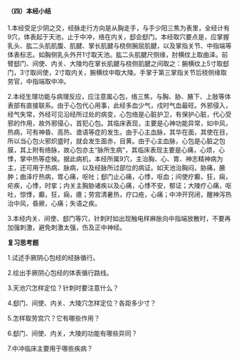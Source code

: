 #### （四）本经小结

1.本经受足少阴之交，经脉走行方向是从胸走手，与手少阳三焦为表里，全经计有9穴，体表起于天池，止于中冲，络在内关，郄会郄门。本经取穴要点是，应掌握乳头、肱二头肌肌腹、肌腱、掌长肌腱与桡侧腕屈肌腱，以及掌指关节、中指端等体表标志。如胸侧乳头外开1寸取天池。肱二头肌腱尺侧缘，肘横纹上取曲泽。前臂郄门、间使、内关、大陵均在掌长肌腱与桡侧肌腱之间取之：腕横纹上5寸取郄门，3寸取间使，2寸取内关，腕横纹中取大陵。手掌于第三掌指关节后桡侧缘取劳官，中指端取中冲。

2.本经生理功能与病理反应，应注意属心包，络三焦，与胸、胁、腋下、上肢等体表部有直接联系。由于心包代心用事，此经多血少气，戍时气血最旺。外邪侵入，经气失常，外经可见沿经所过处的病变，心包络是心脏护卫，有保护心脏，代心受邪的作用，故外邪侵心，首犯心包。其临床表现，主要是心神功能异常，如中风，热病，可有神昏、高热、谵语等症的发生。由于心主血脉，其华在面，其使在目，所以当心包火邪炽盛时，就会发生面赤，目黄。由于心主血脉，心包是心脏之包膜，其上附有络脉，故心包亦主“脉所生病"，其临床表现主要是心痛，心烦，心悸，掌中热等症候。据此病机，本经所属9穴，主治胸、心、胃、神志精神病为主，还可用于热病、脉病，以及经脉所过部位的病证。如天池治胸闷，胁痛，腋肿；曲泽疗热病，胃心痛，呕吐；郄门止心痛，心悸，呕血；间使疗癫，狂，痫，疟疾，心悸，时挛；内关主胸胁诸疾以及心痛，心悸不安，郁证；大陵疗心痛，呕吐，惊悸，癫，狂，痫，癔；劳宫清暑热，疗口疮，心痛；中冲开窍闭，醒神泻热治中风，昏厥，心痛；失语之疾。

3.本经内关、间使、郄门等穴，针刺时如出现触电样麻胀向中指端放散时，不要再加强刺激，避免刺激太强，伤及正中神经。

**复习思考题**

1.试述手厥阴心包经的经脉循行。

2.绘出手厥阴心包经的体表循行路线。

3.天池穴怎样定位？针刺时要注意什么？

4.郄门、间使、内关、大陵穴怎样定位？各距多少寸？

5.怎样取劳宫穴？它有哪些作用？

6.郄门、间使、内关，大陵的功能有哪些异同？

7.中冲临床主要用于哪些疾病？
